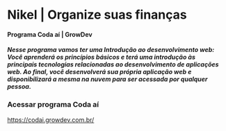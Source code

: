 # Nikel | Organize suas finanças

#### Programa Coda aí | GrowDev

<b><i>Nesse programa vamos ter uma Introdução ao desenvolvimento web: Você aprenderá os princípios básicos e terá uma introdução às
principais tecnologias relacionadas ao desenvolvimento de aplicações web. Ao final, você
desenvolverá sua própria aplicação web e disponibilizará a mesma na nuvem para ser acessada por
 qualquer pessoa.</i></b><br>
 
### Acessar programa Coda aí
https://codai.growdev.com.br/
